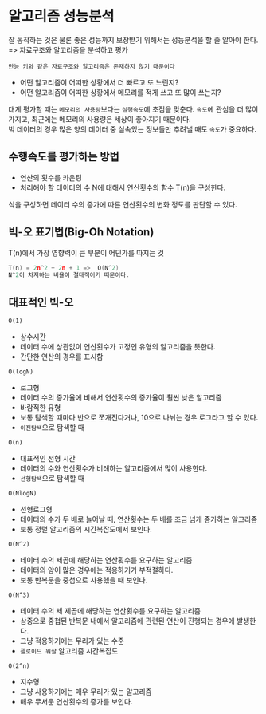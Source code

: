 # 알고리즘 성능분석
잘 동작하는 것은 물론 좋은 성능까지 보장받기 위해서는 성능분석을 할 줄 알아야 한다. <br>
=> 자료구조와 알고리즘을 분석하고 평가

`만능 키와 같은 자료구조와 알고리즘은 존재하지 않기 때문이다`
- 어떤 알고리즘이 어떠한 상황에서 더 빠르고 또 느린지?
- 어떤 알고리즘이 어떠한 상황에서 메모리를 적게 쓰고 또 많이 쓰는지?

대게 평가할 때는 `메모리의 사용량`보다는 `실행속도`에 초점을 맞춘다. `속도`에 관심을 더 많이 가지고, 최근에는 메모리의 사용량은 세상이 좋아지기 때문이다. <br>
빅 데이터의 경우 많은 양의 데이터 중 실속있는 정보들만 추려낼 때도 `속도`가 중요하다.

## 수행속도를 평가하는 방법
- 연산의 횟수를 카운팅
- 처리해야 할 데이터의 수 N에 대해서 연산횟수의 함수 T(n)을 구성한다.

식을 구성하면 데이터 수의 증가에 따른 연산횟수의 변화 정도를 판단할 수 있다.

## 빅-오 표기법(Big-Oh Notation)
T(n)에서 가장 영향력이 큰 부분이 어딘가를 따지는 것

```cpp
T(n) = 2n^2 + 2n + 1 =>  O(N^2)
N^2이 차지하는 비율이 절대적이기 때문이다.
```

## 대표적인 빅-오
`O(1)`
- 상수시간
- 데이터 수에 상관없이 연산횟수가 고정인 유형의 알고리즘을 뜻한다.
- 간단한 연산의 경우를 표시함

`O(logN)`
- 로그형
- 데이터 수의 증가율에 비해서 연산횟수의 증가율이 훨씬 낮은 알고리즘
- 바람직한 유형
- 보통 탐색할 때마다 반으로 쪼개진다거나, 10으로 나뉘는 경우 로그라고 할 수 있다.
- `이진탐색`으로 탐색할 때

`O(n)`
- 대표적인 선형 시간
- 데이터의 수와 연산횟수가 비례하는 알고리즘에서 많이 사용한다.
- `선형탐색`으로 탐색할 때

`O(NlogN)`
- 선형로그형
- 데이터의 수가 두 배로 늘어날 때, 연산횟수는 두 배를 조금 넘게 증가하는 알고리즘
- 보통 정렬 알고리즘의 시간복잡도에서 보인다.

`O(N^2)`
- 데이터 수의 제곱에 해당하는 연산횟수를 요구하는 알고리즘
- 데이터의 양이 많은 경우에는 적용하기가 부적절하다.
- 보통 반복문을 중첩으로 사용했을 때 보인다.

`O(N^3)`
- 데이터 수의 세 제곱에 해당하는 연산횟수를 요구하는 알고리즘
- 삼중으로 중첩된 반복문 내에서 알고리즘에 관련된 연산이 진행되는 경우에 발생한다.
- 그냥 적용하기에는 무리가 있는 수준
- `플로이드 워샬` 알고리즘 시간복잡도

`O(2^n)`
- 지수형
- 그냥 사용하기에는 매우 무리가 있는 알고리즘
- 매우 무서운 연산횟수의 증가를 보인다.
















